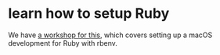 # learn how to setup Ruby

We have [a workshop for this](../workshops/00-Setup-Workshop), which covers setting up a macOS development for Ruby with rbenv.
